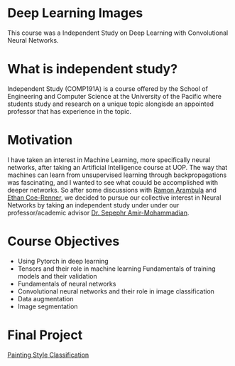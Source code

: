 # Deep Learning Images
This course was a Independent Study on Deep Learning with Convolutional Neural Networks.

# What is independent study?
Independent Study (COMP191A) is a course offered by the School of Engineering and Computer Science at the 
University of the Pacific where students study and research on a unique topic alongisde an appointed
professor that has experience in the topic. <br> 


# Motivation
I have taken an interest in Machine Learning, more specifically neural networks, after taking an Artificial Intelligence course at UOP.
The way that machines can learn from unsupervised learning through backpropagations was fascinating, and I wanted to see what couuld be accomplished
with deeper networks. So after some discussions with [Ramon Arambula](https://github.com/RamonAra209) and [Ethan Coe-Renner](https://github.com/ethan-coe-renner),
we decided to pursue our collective interest in Neural Networks by taking an independent study under under our professor/academic advisor
[Dr. Sepephr Amir-Mohammadian](https://engineering.pacific.edu/engineering/directory/amir-mohammadian-sepehr). 


# Course Objectives
- Using Pytorch in deep learning
- Tensors and their role in machine learning Fundamentals of training models and their validation
- Fundamentals of neural networks
- Convolutional neural networks and their role in image classification
- Data augmentation
- Image segmentation

# Final Project
[Painting Style Classification](https://github.com/ethan-coe-renner/deep-learning-final-project)
